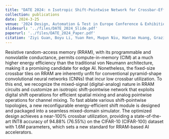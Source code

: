 ```yaml
---
title: "DATE 2024: n Isotropic Shift-Pointwise Network for Crossbar-Efficient Neural Network Design"
collection: publications
date: 2024-3-25
venue: '2024 Design, Automation & Test in Europe Conference & Exhibition (DATE)'
slidesurl: '../files/DATE_2024_Slide.pdf'
paperurl: '../files/DATE_2024_Paper.pdf'
citation: 'Ziyi Guan, Boyu Li, Yuan Ren, Muqun Niu, Hantao Huang, Graziano Chesi, Hao Yu and Ngai Wong, “An Isotropic Shift-Pointwise Network for Crossbar-Efficient Neural Network Design”, Design, Automation & Test in Europe Conference & Exhibition (DATE), March 25, Valencia, 2024'
---
```


Resistive random-access memory (RRAM), with its programmable and nonvolatile conductance, permits compute-in-memory (CIM) at a much higher energy efficiency than the traditional von Neumann architecture, making it a promising candidate for edge AI. Nonetheless, the fixed-size crossbar tiles on RRAM are inherently unfit for conventional pyramid-shape convolutional neural networks (CNNs) that incur low crossbar utilization. To this end, we recognize the mixed-signal (digital-analog) nature in RRAM circuits and customize an isotropic shift-pointwise network that exploits digital shift operations for efficient spatial mixing and analog pointwise operations for channel mixing. To fast ablate various shift-pointwise topologies, a new reconfigurable energy-efficient shift module is designed and packaged into a seamless mixed-domain simulator. The optimized design achieves a near-100% crossbar utilization, providing a state-of-the-art INT8 accuracy of 94.88% (76.55%) on the CIFAR-10 (CIFAR-100) dataset with 1.6M parameters, which sets a new standard for RRAM-based AI accelerators.
